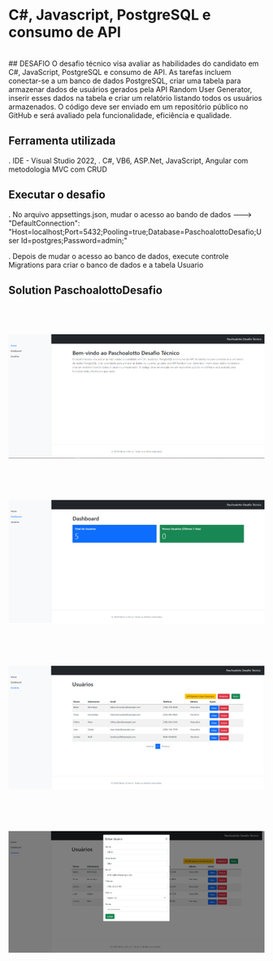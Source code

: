 # C#, Javascript, PostgreSQL e consumo de API

<br>
## DESAFIO
O desafio técnico visa avaliar as habilidades do candidato em C#, JavaScript, PostgreSQL e consumo de API. As tarefas incluem conectar-se a um banco de dados PostgreSQL, criar uma tabela para armazenar dados de usuários gerados pela API Random User Generator, inserir esses dados na tabela e criar um relatório listando todos os usuários armazenados. O código deve ser enviado em um repositório público no GitHub e será avaliado pela funcionalidade, eficiência e qualidade.

## Ferramenta utilizada
. IDE - Visual Studio 2022,
. C#, VB6, ASP.Net, JavaScript, Angular com metodologia MVC com CRUD

## Executar o desafio 
. No arquivo appsettings.json, mudar o acesso ao bando de dados
  ---> "DefaultConnection": "Host=localhost;Port=5432;Pooling=true;Database=PaschoalottoDesafio;User Id=postgres;Password=admin;"
  
. Depois de mudar o acesso ao banco de dados, execute controle Migrations para criar o banco de dados e a tabela Usuario

## Solution PaschoalottoDesafio

<br>
<h1 align="center">
    <img src="./PaschoalottoDesafio/foto01.png">
</h1>

<br>
<h1 align="center">
    <img src="./PaschoalottoDesafio/foto02.png">
</h1>

<br>
<h1 align="center">
    <img src="./PaschoalottoDesafio/foto03.png">
</h1>

<br>
<h1 align="center">
    <img src="./PaschoalottoDesafio/foto04.png">
</h1>
